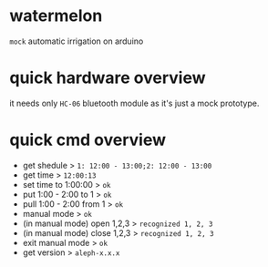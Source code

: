 # watermelon
`mock` automatic irrigation on arduino

# quick hardware overview
it needs only `HC-06` bluetooth module as it's just a mock prototype.

# quick cmd overview
- get shedule > `1: 12:00 - 13:00;2: 12:00 - 13:00`
- get time > `12:00:13`
- set time to 1:00:00 > `ok`
- put 1:00 - 2:00 to 1 > `ok`
- pull 1:00 - 2:00 from 1 > `ok`
- manual mode > `ok`
- (in manual mode) open 1,2,3 > `recognized 1, 2, 3`
- (in manual mode) close 1,2,3 > `recognized 1, 2, 3`
- exit manual mode > `ok`
- get version > `aleph-x.x.x`
